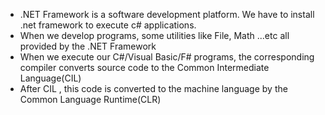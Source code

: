 - .NET Framework is a software development platform. We have to install .net framework to execute c# applications. 
- When we develop programs, some utilities like File, Math ...etc  all provided by the .NET Framework
- When we execute our C#/Visual Basic/F# programs, the corresponding compiler converts source code to the Common Intermediate Language(CIL)
- After CIL , this code is converted to the machine language by the Common Language Runtime(CLR)
